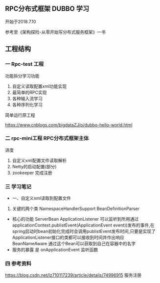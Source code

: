 ## RPC分布式框架 DUBBO 学习

开始于2018.7.10

参考至《架构探险-从零开始写分布式服务框架》一书

## 工程结构 
### 一 Rpc-test 工程
 
功能拆分学习功能
1. 自定义读取配置xml功能实现
2. 最简单的RPC实现
3. 各种输入流学习
4. 各种序列化学习



简单运行原工程

https://www.cnblogs.com/bigdataZJ/p/dubbo-hello-world.html

### 二 rpc-mini工程 RPC分布式框架主体

进度 
1. 自定义xml配置文件读取解析
2. Netty的启动配置(部分)
3. zookeeper 完成注册 




### 三 学习笔记
- 一、自定义xml读取到配置文件
1. 关键的两个类 NamespaceHandlerSupport BeanDefinitionParser

-  核心的功能 ServerBean
ApplicationListener
可以监听到所用通过applicationContext.publistEvent(ApplicationEvent event))发布的事件,在spring启动时bean初始化完成时会调用publistEvent发布时间,只要是实现了ApplicationListener接口的类都可以接收到时间并作出响应
BeanNameAware 通过这个Bean可以获取到自己在容器中的名字
- 服务的暴露 是 onApplicationEvent 监听函数


### 四 参考资料

https://blog.csdn.net/lz710117239/article/details/74996915 服务注册